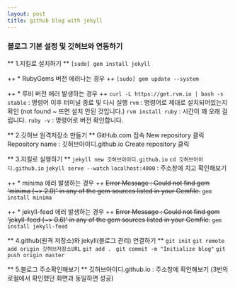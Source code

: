 ```yaml
---
layout: post
title: github blog with jekyll
---
```


### 블로그 기본 설정 및 깃허브와 연동하기

** 1.지킬로 설치하기 **
`[sudo] gem install jekyll`

++ * RubyGems 버전 에러나는 경우 ++
	`[sudo] gem update --system`

++ * 루비 버전 에러 발생하는 경우 ++
	`curl -L https://get.rvm.io | bash -s stable` : 명령어 이후 터미널 종료 및 다시 실행
	`rvm` : 명령어로 제대로 설치되어있는지 확인 (not found ~ 뜨면 설치 안된 것입니다.)
	`rvm install ruby` : 시간이 꽤 오래 걸립니다.
	`ruby -v` : 명령어로 버전 확인합니다.

** 2.깃허브 원격저장소 만들기 **
    GitHub.com 접속
    New repository 클릭
    Repository name : 깃허브아이디.github.io
    Create repository 클릭

** 3.지킬로 실행하기 **
	`jekyll new 깃허브아이디.github.io`
	`cd 깃허브아이디.github.io`
	`jekyll serve --watch`
	`localhost:4000` : 주소창에 치고 확인해보기

++ * minima 에러 발생하는 경우 ++
	~~Error Message : Could not find gem 'minima (~> 2.0)' in any of the gem sources listed in your Gemfile.~~
	`gem install minima`


++ * jekyll-feed 에러 발생하는 경우 ++
	~~Error Message : Could not find gem 'jekyll-feed (~> 0.6)' in any of the gem sources listed in your Gemfile.~~
	`gem install jekyll-feed`


** 4.github(원격 저장소)와 jekyll(블로그 관리) 연결하기 **
	`git init`
	`git remote add origin 깃허브저장소URL`
	`git add . `
	`git commit -m "Initialize blog"`
	`git push origin master`

** 5.블로그 주소확인해보기 **
	깃허브아이디.github.io : 주소창에 확인해보기 (3번의 로컬에서 확인했던 화면과 동일하면 성공)
